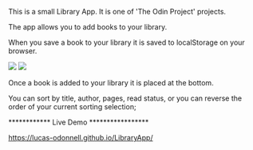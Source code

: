 This is a small Library App. It is one of 'The Odin Project' projects.

The app allows you to add books to your library.

When you save a book to your library it is saved to localStorage on your browser.

<img src="https://https://i.imgur.com/wHqeQjG.png"/>

<img src="https://i.imgur.com/bY5uv7E.png"/>

Once a book is added to your library it is placed at the bottom.

You can sort by title, author, pages, read status, or you can reverse the order of your current sorting selection;


************ Live Demo ***************** 

https://lucas-odonnell.github.io/LibraryApp/
